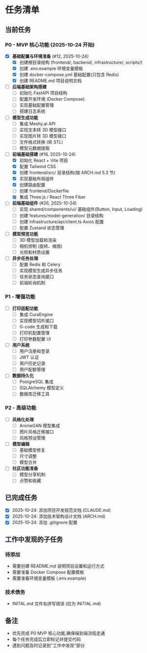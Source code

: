 # 任务清单

## 当前任务

### P0 - MVP 核心功能 (2025-10-24 开始)

- [x] **基础配置与环境准备** (#12, 2025-10-24)
  - [x] 创建根目录结构 (frontend/, backend/, infrastructure/, scripts/)
  - [x] 创建 .env.example 环境变量模板
  - [x] 创建 docker-compose.yml 基础配置(只包含 Redis)
  - [x] 创建 README.md 项目说明文档

- [ ] **后端基础架构搭建**
  - [ ] 初始化 FastAPI 项目结构
  - [ ] 配置开发环境 (Docker Compose)
  - [ ] 实现基础配置管理
  - [ ] 搭建日志系统

- [ ] **模型生成功能**
  - [ ] 集成 Meshy.ai API
  - [ ] 实现文本转 3D 模型接口
  - [ ] 实现图片转 3D 模型接口
  - [ ] 文件格式转换 (转 STL)
  - [ ] 模型元数据提取

- [ ] **前端基础搭建** (#16, 2025-10-24)
  - [x] 初始化 React + Vite 项目
  - [x] 配置 Tailwind CSS
  - [x] 创建 frontend/src/ 目录结构(按 ARCH.md 5.3 节)
  - [x] 实现基础布局组件
  - [x] 创建路由配置
  - [ ] 创建 frontend/Dockerfile
  - [x] 集成 Three.js / React Three Fiber

- [ ] **前端基础组件** (#26, 2025-10-24)
  - [ ] 实现 shared/components/ui/ 基础组件(Button, Input, Loading)
  - [ ] 创建 features/model-generation/ 目录结构
  - [ ] 创建 infrastructure/api/client.ts Axios 配置
  - [ ] 配置 Zustand 状态管理

- [ ] **模型预览功能**
  - [ ] 3D 模型加载和渲染
  - [ ] 相机控制 (旋转、缩放)
  - [ ] 光照和材质设置

- [ ] **异步任务处理**
  - [ ] 配置 Redis 和 Celery
  - [ ] 实现模型生成异步任务
  - [ ] 任务状态查询接口
  - [ ] 前端轮询机制

### P1 - 增强功能

- [ ] **打印适配功能**
  - [ ] 集成 CuraEngine
  - [ ] 实现模型切片接口
  - [ ] G-code 生成和下载
  - [ ] 打印机配置管理
  - [ ] 打印参数配置 UI

- [ ] **用户系统**
  - [ ] 用户注册和登录
  - [ ] JWT 认证
  - [ ] 用户历史记录
  - [ ] 用户配额管理

- [ ] **数据持久化**
  - [ ] PostgreSQL 集成
  - [ ] SQLAlchemy 模型定义
  - [ ] 数据库迁移工具

### P2 - 高级功能

- [ ] **风格化处理**
  - [ ] AnimeGAN 模型集成
  - [ ] 图片风格迁移接口
  - [ ] 风格预设管理

- [ ] **模型编辑**
  - [ ] 基础模型修复
  - [ ] 尺寸调整
  - [ ] 模型合并

- [ ] **社区功能准备**
  - [ ] 模型分享机制
  - [ ] 点赞和收藏

## 已完成任务

- [x] 2025-10-24: 添加项目开发规范文档 (CLAUDE.md)
- [x] 2025-10-24: 添加技术架构设计文档 (ARCH.md)
- [x] 2025-10-24: 添加 .gitignore 配置

## 工作中发现的子任务

### 待添加
- 需要创建 README.md 说明项目设置和运行方式
- 需要准备 Docker Compose 配置模板
- 需要准备环境变量模板 (.env.example)

### 技术债务
- INITAL.md 文件名拼写错误 (应为 INITIAL.md)

## 备注

- 优先完成 P0 MVP 核心功能,确保端到端流程走通
- 每个任务完成后立即标记并提交代码
- 遇到问题及时记录到"工作中发现"部分
